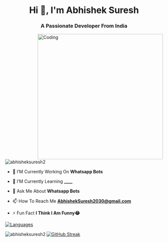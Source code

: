 
<h1 align="center">Hi 👋, I'm Abhishek Suresh</h1>
<h3 align="center">A Passionate Developer From India</h3>
<img align="right" alt="Coding" width="400" src="https://media.tenor.com/rePDfDWO3XoAAAAd/hacking.gif">

<p align="left"> <img src="https://komarev.com/ghpvc/?username=davyduty&label=Profile%20views&color=0e75b6&style=flat" alt="abhisheksuresh2" /> </p>

- 🔭 I’M Currently Working On **Whatsapp Bots**

- 🌱 I’M Currently Learning **____**

- 💬 Ask Me About **Whatsapp Bots**

- 📫 How To Reach Me **AbhishekSuresh2030@gmail.com**

- ⚡ Fun Fact **I Think I Am Funny😂**

<div align="left">
<a href="https://github.com/AbhishekSuresh2?tab=languages">
    <img src="https://github-readme-stats.vercel.app/api/top-langs/?username=AbhishekSuresh2&theme=highcontrast&layout=compact" alt="Languages">
</a>
  
<p><img align="left" src="https://github-readme-stats.vercel.app/api?username=AbhishekSuresh2&show_icons=true&count_private=true&theme=highcontrast" alt="abhisheksuresh2" /></p>

<div align="left">
  <a href="https://github.com/AbhishekSuresh2">
    <img src="https://github-readme-streak-stats.herokuapp.com/?user=AbhishekSuresh2&theme=highcontrast" alt="GitHub Streak" />
  </a>
</div>

